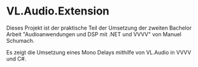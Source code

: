 # VL.Audio.Extension

Dieses Projekt ist der praktische Teil der Umsetzung der zweiten Bachelor Arbeit "Audioanwendungen und DSP mit .NET und VVVV" von Manuel Schumach.

Es zeigt die Umsetzung eines Mono Delays mithilfe von VL.Audio in VVVV und C#.
